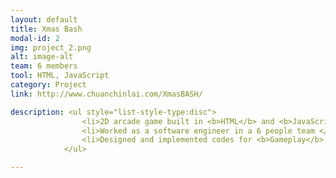 ```yaml
---
layout: default
title: Xmas Bash
modal-id: 2
img: project_2.png
alt: image-alt
team: 6 members
tool: HTML, JavaScript
category: Project
link: http://www.chuanchinlai.com/XmasBASH/

description: <ul style="list-style-type:disc"> 
                <li>2D arcade game built in <b>HTML</b> and <b>JavaScript</b> </li> 
                <li>Worked as a software engineer in a 6 people team </li> 
                <li>Designed and implemented codes for <b>Gameplay</b> and <b>Collision System</b> </li> 
            </ul>

---
```

